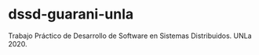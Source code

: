 # dssd-guarani-unla
Trabajo Práctico de Desarrollo de Software en Sistemas Distribuidos. UNLa 2020.
